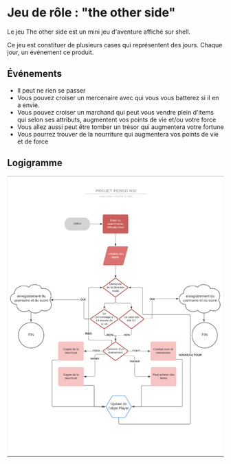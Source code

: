 # Jeu de rôle : "the other side"

Le jeu The other side est un mini jeu d'aventure affiché sur shell.

Ce jeu est constituer de plusieurs cases qui représentent des jours. Chaque jour, un événement ce produit.

## Événements

- Il peut ne rien se passer
- Vous pouvez croiser un mercenaire avec qui vous vous batterez si il en a envie.
- Vous pouvez croiser un marchand qui peut vous vendre plein d'items qui selon ses attributs, augmentent vos points de vie et/ou votre force
- Vous allez aussi peut être tomber un trésor qui augmentera votre fortune
- Vous pourrez trouver de la nourriture qui augmentera vos points de vie et de force

## Logigramme

![logigramme](https://github.com/xtsen/jeu-de-role-NSI/blob/c7296dcd271bef8a264ab0232141a4458961b8b0/logigramme.png)
